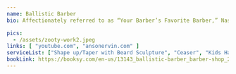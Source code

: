 ```yaml
---
name: Ballistic Barber
bio: Affectionately referred to as “Your Barber’s Favorite Barber,” Nasif “Ballistic Barber” Ervin is a cut above the rest! Also known as Nas became a barber to satisfy his passion for drawing. Nas specializes in design artistry that illustrates his artistic creativity. He hails from Paterson New Jersey by way of North Carolina, He’s leading art director of The Museum with 16 years experience. Nasif “Ballistic Barber” Ervin captivates his clients by changing what would be an ordinary haircut, into the Ballistic Barber Experience!!!

pics:
  - /assets/zooty-work2.jpeg
links: [ "youtube.com", "ansonervin.com" ]
serviceList: ["Shape up/Taper with Beard Sculpture", "Ceaser", "Kids Haircut", "Life Advice 🤔", "HUGS 🤗", "Fade", "Afro", "Bald head", "Coloring --or-- Dye job + haricut", "Ladies Undercut w/design 30+", "Ladies undercut", "Designs 50+", "Nu Jeruz Wave Treatment", "Ballistic Beard Sculptures", "Talk of NY fade", "Hawk/S.O.F./Burst fade", "Eyebrows", "Ceaser w/ wash", "Fade w/wash", "Chi town / Women Only", "Facials", "VIP Ballistic Cut", "Father and Son Combo 🤜🏾🤛🏾(full-cuts)" ]
bookLink: https://booksy.com/en-us/13143_ballistic-barber_barber-shop_27100_raleigh
---
```

